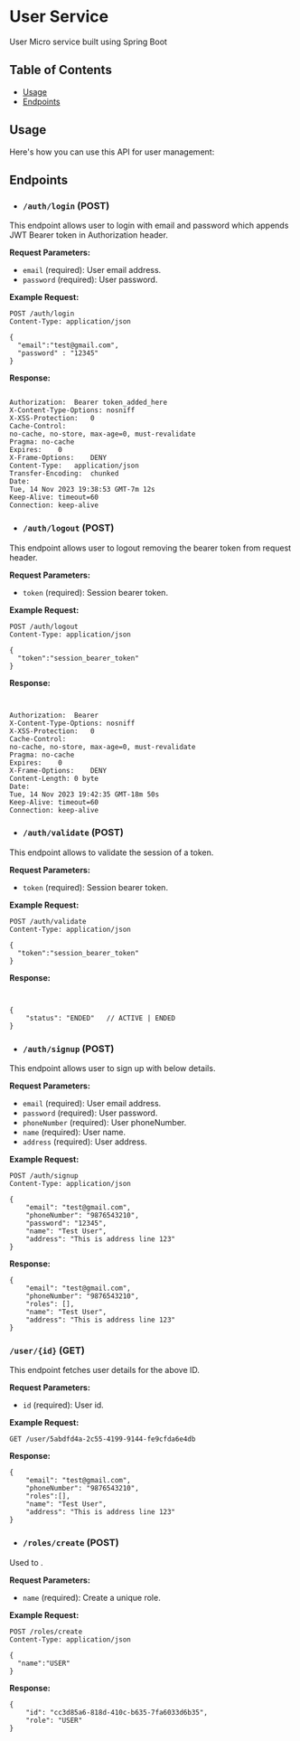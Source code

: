 # User Service

User Micro service built using Spring Boot

## Table of Contents

- [Usage](#usage)
- [Endpoints](#endpoints)

## Usage

Here's how you can use this API for user management:

## Endpoints

- ### `/auth/login` (POST)

This endpoint allows user to login with email and password which appends JWT Bearer token in Authorization header.

**Request Parameters:**

- `email` (required): User email address.
- `password` (required): User password.

**Example Request:**

```http
POST /auth/login
Content-Type: application/json

{
  "email":"test@gmail.com",
  "password" : "12345"
}
```

**Response:**

```http

Authorization:	Bearer token_added_here
X-Content-Type-Options:	nosniff
X-XSS-Protection:	0
Cache-Control:	
no-cache, no-store, max-age=0, must-revalidate
Pragma:	no-cache
Expires:	0
X-Frame-Options:	DENY
Content-Type:	application/json
Transfer-Encoding:	chunked
Date:	
Tue, 14 Nov 2023 19:38:53 GMT-7m 12s
Keep-Alive:	timeout=60
Connection:	keep-alive
```

- ### `/auth/logout` (POST)

This endpoint allows user to logout removing the bearer token from request header.

**Request Parameters:**

- `token` (required): Session bearer token.

**Example Request:**

```http
POST /auth/logout
Content-Type: application/json

{
  "token":"session_bearer_token"
}
```

**Response:**

```http


Authorization:	Bearer
X-Content-Type-Options:	nosniff
X-XSS-Protection:	0
Cache-Control:	
no-cache, no-store, max-age=0, must-revalidate
Pragma:	no-cache
Expires:	0
X-Frame-Options:	DENY
Content-Length:	0 byte
Date:	
Tue, 14 Nov 2023 19:42:35 GMT-18m 50s
Keep-Alive:	timeout=60
Connection:	keep-alive
```
- ### `/auth/validate` (POST)

This endpoint allows to validate the session of a token.

**Request Parameters:**

- `token` (required): Session bearer token.

**Example Request:**

```http
POST /auth/validate
Content-Type: application/json

{
  "token":"session_bearer_token"
}
```

**Response:**

```http


{
    "status": "ENDED"   // ACTIVE | ENDED
}
```

- ### `/auth/signup` (POST)

This endpoint allows user to sign up with below details.

**Request Parameters:**

- `email` (required): User email address.
- `password` (required): User password.
- `phoneNumber` (required): User phoneNumber.
- `name` (required): User name.
- `address` (required): User address.

**Example Request:**

```http
POST /auth/signup
Content-Type: application/json

{
    "email": "test@gmail.com",
    "phoneNumber": "9876543210",
    "password": "12345",
    "name": "Test User",
    "address": "This is address line 123"
}
```

**Response:**

```http
{
    "email": "test@gmail.com",
    "phoneNumber": "9876543210",
    "roles": [],
    "name": "Test User",
    "address": "This is address line 123"
}
```

### `/user/{id}` (GET)

This endpoint fetches user details for the above ID.

**Request Parameters:**
- `id` (required): User id.


**Example Request:**

```http
GET /user/5abdfd4a-2c55-4199-9144-fe9cfda6e4db
```

**Response:**

```http
{
    "email": "test@gmail.com",
    "phoneNumber": "9876543210",
    "roles":[],
    "name": "Test User",
    "address": "This is address line 123"
}
```
- ### `/roles/create` (POST)

Used to .

**Request Parameters:**

- `name` (required): Create a unique role.

**Example Request:**

```http
POST /roles/create
Content-Type: application/json

{
  "name":"USER"
}
```

**Response:**

```http
{
    "id": "cc3d85a6-818d-410c-b635-7fa6033d6b35",
    "role": "USER"
}
```

